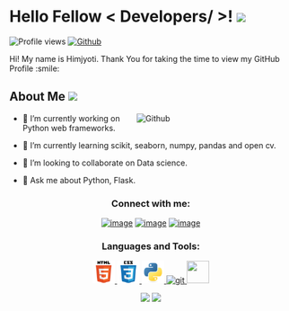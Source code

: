 
<h1> Hello Fellow < Developers/ >! <img src = "https://raw.githubusercontent.com/MartinHeinz/MartinHeinz/master/wave.gif" width = 30px> </h1>
<p align='center'>
</p>


![Profile views](https://visitor-badge.glitch.me/badge?page_id=H1mJT.H1mJT)
[![Github](https://img.shields.io/github/followers/H1mJT?label=Follow&style=social)](https://github.com/H1mJT) 
<div size='20px'> Hi! My name is Himjyoti. Thank You for taking the time to view my GitHub Profile :smile: 
</div>

 <h2> About Me <img src = "https://media0.giphy.com/media/KDDpcKigbfFpnejZs6/giphy.gif?cid=ecf05e47oy6f4zjs8g1qoiystc56cu7r9tb8a1fe76e05oty&rid=giphy.gif" width = 100px></h2>

<img width="55%" align="right" alt="Github" src="https://raw.githubusercontent.com/onimur/.github/master/.resources/git-header.svg" />

- 🔭 I’m currently working on  Python web frameworks.
  
- 🌱 I’m currently learning scikit, seaborn, numpy, pandas and open cv.
  
- 👯 I’m looking to collaborate on Data science.
  
- 💬 Ask me about Python, Flask.
  
  
<h3 align="center">Connect with me:</h3>
<div align="center">

[![image](https://img.shields.io/badge/LinkedIn-0077B5?style=for-the-badge&logo=linkedin&logoColor=white)](https://www.linkedin.com/in/HimjyotiThkuria/)
[![image](https://img.shields.io/badge/Discord-1DA1F2?style=for-the-badge&logo=discord&logoColor=white)](https://discordapp.com/users/471534123685642250)
[![image](https://img.shields.io/badge/Gmail-D14836?style=for-the-badge&logo=gmail&logoColor=white)](mailto:himjyoti22@gmail.com)

</div>

  <h3 align="center">Languages and Tools:</h3>

<p align="center"> 
  <a href="https://www.w3.org/html/" target="_blank"> 
    <img src="https://raw.githubusercontent.com/devicons/devicon/master/icons/html5/html5-original-wordmark.svg" alt="html5" width="40" height="40"/> 
  </a>
  <a href="https://www.w3schools.com/css/" target="_blank"> 
    <img src="https://raw.githubusercontent.com/devicons/devicon/master/icons/css3/css3-original-wordmark.svg" alt="css3" width="40" height="40"/> 
  </a> 
  <a href="https://www.python.org" target="_blank"> 
    <img src="https://raw.githubusercontent.com/devicons/devicon/master/icons/python/python-original.svg" alt="python" width="40" height="40"/> 
  </a>  
  <a href="https://git-scm.com/" target="_blank"> 
    <img src="https://www.vectorlogo.zone/logos/git-scm/git-scm-icon.svg" alt="git" width="40" height="40"/> 
  </a>
  <a href="https://www.sqlite.org/"> <img src='https://raw.githubusercontent.com/rahulbanerjee26/githubAboutMeGenerator/main/icons/sqlite.svg' width="40" height="40"/> </a>
</p>
  
  <p align= "center">
  <img height= "150" src="https://github-readme-stats.vercel.app/api?username=H1mJT&theme=react&show_icons=true&include_all_commits=true" />
  <img height= "150" src="https://github-readme-stats.vercel.app/api/top-langs/?username=H1mJT&theme=react&layout=compact" />
</p>


